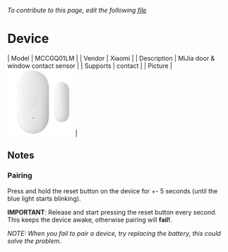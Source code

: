 
*To contribute to this page, edit the following
[file](https://github.com/Koenkk/zigbee2mqtt.io/blob/master/docgen/device_page_notes.js)*

# Device

| Model | MCCGQ01LM  |
| Vendor  | Xiaomi  |
| Description | MiJia door & window contact sensor |
| Supports | contact |
| Picture | ![../images/devices/MCCGQ01LM.jpg](../images/devices/MCCGQ01LM.jpg) |

## Notes


### Pairing
Press and hold the reset button on the device for +- 5 seconds (until the blue light starts blinking).

**IMPORTANT**: Release and start pressing the reset button every second.
This keeps the device awake, otherwise pairing will **fail!**.

*NOTE: When you fail to pair a device, try replacing the battery, this could solve the problem.*


